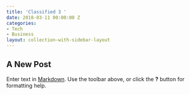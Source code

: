 ```yaml
---
title: 'Classified 3 '
date: 2018-03-11 00:00:00 Z
categories:
- Tech
- Business
layout: collection-with-sidebar-layout
---
```


## A New Post

Enter text in [Markdown](http://daringfireball.net/projects/markdown/). Use the toolbar above, or click the **?** button for formatting help.
